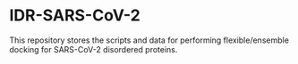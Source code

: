 # IDR-SARS-CoV-2
This repository stores the scripts and data for performing flexible/ensemble docking for SARS-CoV-2 disordered proteins.

